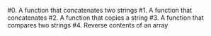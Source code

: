 #0. A function that concatenates two strings
#1. A function that concatenates
#2. A function that copies a string
#3. A function that compares two strings
#4. Reverse contents of an array
